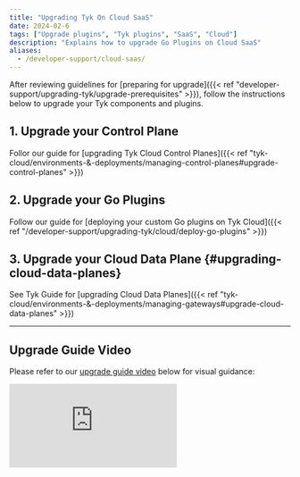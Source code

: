 ```yaml
---
title: "Upgrading Tyk On Cloud SaaS"
date: 2024-02-6
tags: ["Upgrade plugins", "Tyk plugins", "SaaS", "Cloud"]
description: "Explains how to upgrade Go Plugins on Cloud SaaS"
aliases:
  - /developer-support/cloud-saas/
---
```


After reviewing guidelines for [preparing for upgrade]({{< ref "developer-support/upgrading-tyk/upgrade-prerequisites" >}}), follow the instructions below to upgrade your Tyk components and plugins. 

## 1. Upgrade your Control Plane

Follor our guide for [upgrading Tyk Cloud Control Planes]({{< ref "tyk-cloud/environments-&-deployments/managing-control-planes#upgrade-control-planes" >}})

## 2. Upgrade your Go Plugins

Follow our guide for [deploying your custom Go plugins on Tyk Cloud]({{< ref "/developer-support/upgrading-tyk/cloud/deploy-go-plugins" >}})

## 3. Upgrade your Cloud Data Plane {#upgrading-cloud-data-planes}

See Tyk Guide for [upgrading Cloud Data Planes]({{< ref "tyk-cloud/environments-&-deployments/managing-gateways#upgrade-cloud-data-planes" >}})

---

## Upgrade Guide Video

Please refer to our [upgrade guide video](https://tyk-1.wistia.com/medias/t0oamm63ae) below for visual guidance:

<div>
<iframe src="https://fast.wistia.net/embed/iframe/t0oamm63ae" title="Wistia video player" allowfullscreen frameborder="0" scrolling="no" class="responsive-frame" name="wistia_embed" ></iframe>
</div>